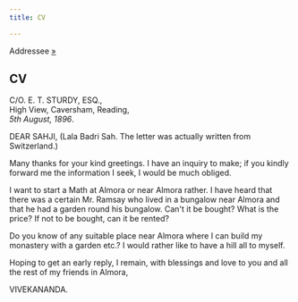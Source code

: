 ```yaml
---
title: CV

---
```





  

  
Addressee [»](114_lalaji.htm)

## CV

C/O. E. T. STURDY, ESQ.,  
High View, Caversham, Reading,  
*5th August, 1896*.

DEAR SAHJI, (Lala Badri Sah. The letter was actually written from
Switzerland.)

Many thanks for your kind greetings. I have an inquiry to make; if you
kindly forward me the information I seek, I would be much obliged.

I want to start a Math at Almora or near Almora rather. I have heard
that there was a certain Mr. Ramsay who lived in a bungalow near Almora
and that he had a garden round his bungalow. Can't it be bought? What is
the price? If not to be bought, can it be rented?

Do you know of any suitable place near Almora where I can build my
monastery with a garden etc.? I would rather like to have a hill all to
myself.

Hoping to get an early reply, I remain, with blessings and love to you
and all the rest of my friends in Almora,

VIVEKANANDA.



